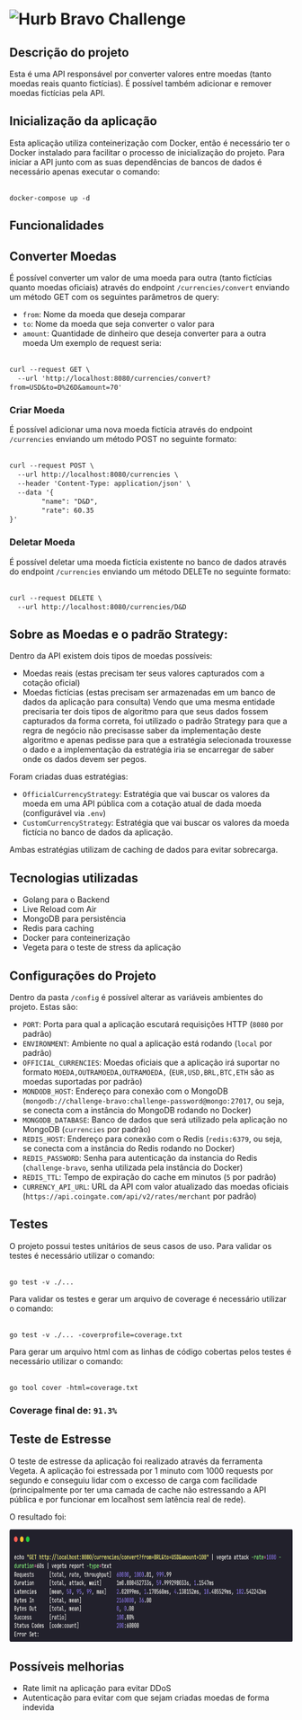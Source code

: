 # <img src="https://avatars1.githubusercontent.com/u/7063040?v=4&s=200.jpg" alt="Hurb" width="24" /> Bravo Challenge

## Descrição do projeto
Esta é uma API responsável por converter valores entre moedas (tanto moedas reais quanto fictícias). É possível também adicionar e remover moedas fictícias pela API.

## Inicialização da aplicação
Esta aplicação utiliza conteinerização com Docker, então é necessário ter o Docker instalado para facilitar o processo de inicialização do projeto.
Para iniciar a API junto com as suas dependências de bancos de dados é necessário apenas executar o comando:
<pre><code>
docker-compose up -d
</code></pre>

## Funcionalidades

## Converter Moedas
É possível converter um valor de uma moeda para outra (tanto fictícias quanto moedas oficiais) através do endpoint `/currencies/convert` enviando um método GET com os seguintes parâmetros de query:
- `from`: Nome da moeda que deseja comparar
- `to`: Nome da moeda que seja converter o valor para
- `amount`: Quantidade de dinheiro que deseja converter para a outra moeda
Um exemplo de request seria:
<pre><code>
curl --request GET \
  --url 'http://localhost:8080/currencies/convert?from=USD&to=D%26D&amount=70'
</code></pre>

### Criar Moeda
É possível adicionar uma nova moeda fictícia através do endpoint `/currencies` enviando um método POST no seguinte formato:
<pre><code>
curl --request POST \
  --url http://localhost:8080/currencies \
  --header 'Content-Type: application/json' \
  --data '{
        "name": "D&D",
        "rate": 60.35
}'
</code></pre>

### Deletar Moeda
É possível deletar uma moeda fictícia existente no banco de dados através do endpoint `/currencies` enviando um método DELETe no seguinte formato:
<pre><code>
curl --request DELETE \
  --url http://localhost:8080/currencies/D&D
</code></pre> 

## Sobre as Moedas e o padrão Strategy:
Dentro da API existem dois tipos de moedas possíveis: 
- Moedas reais (estas precisam ter seus valores capturados com a cotação oficial)
- Moedas fictícias (estas precisam ser armazenadas em um banco de dados da aplicação para consulta)
Vendo que uma mesma entidade precisaria ter dois tipos de algoritmo para que seus dados fossem capturados da forma correta, foi utilizado o padrão Strategy para que a regra de negócio não precisasse saber da implementação deste algoritmo e apenas pedisse para que a estratégia selecionada trouxesse o dado e a implementação da estratégia iria se encarregar de saber onde os dados devem ser pegos.

Foram criadas duas estratégias:
- `OfficialCurrencyStrategy`: Estratégia que vai buscar os valores da moeda em uma API pública com a cotação atual de dada moeda (configurável via `.env`)
- `CustomCurrencyStrategy`: Estratégia que vai buscar os valores da moeda fictícia no banco de dados da aplicação.

Ambas estratégias utilizam de caching de dados para evitar sobrecarga.

## Tecnologias utilizadas
- Golang para o Backend
- Live Reload com Air
- MongoDB para persistência
- Redis para caching
- Docker para conteinerização
- Vegeta para o teste de stress da aplicação

## Configurações do Projeto 
Dentro da pasta `/config` é possível alterar as variáveis ambientes do projeto. Estas são:
- `PORT`: Porta para qual a aplicação escutará requisições HTTP (`8080` por padrão)
- `ENVIRONMENT`: Ambiente no qual a aplicação está rodando (`local` por padrão)
- `OFFICIAL_CURRENCIES`: Moedas oficiais que a aplicação irá suportar no formato `MOEDA,OUTRAMOEDA,OUTRAMOEDA,` (`EUR,USD,BRL,BTC,ETH` são as moedas suportadas por padrão)
- `MONDODB_HOST`: Endereço para conexão com o MongoDB (`mongodb://challenge-bravo:challenge-password@mongo:27017`, ou seja, se conecta com a instância do MongoDB rodando no Docker)
- `MONGODB_DATABASE`: Banco de dados que será utilizado pela aplicação no MongoDB (`currencies` por padrão)
- `REDIS_HOST`: Endereço para conexão com o Redis (`redis:6379`, ou seja, se conecta com a instância do Redis rodando no Docker)
- `REDIS_PASSWORD`: Senha para autenticação da instancia do Redis (`challenge-bravo`, senha utilizada pela instância do Docker)
- `REDIS_TTL`: Tempo de expiração do cache em minutos (`5` por padrão)
- `CURRENCY_API_URL`: URL da API com valor atualizado das moedas oficiais (`https://api.coingate.com/api/v2/rates/merchant` por padrão)

## Testes
O projeto possui testes unitários de seus casos de uso. Para validar os testes é necessário utilizar o comando:
<pre><code>
go test -v ./... 
</code></pre>

Para validar os testes e gerar um arquivo de coverage é necessário utilizar o comando:
<pre><code>
go test -v ./... -coverprofile=coverage.txt
</code></pre>

Para gerar um arquivo html com as linhas de código cobertas pelos testes é necessário utilizar o comando:
<pre><code>
go tool cover -html=coverage.txt
</code></pre> 

### <strong>Coverage final de: `91.3%`</strong>


## Teste de Estresse
O teste de estresse da aplicação foi realizado através da ferramenta Vegeta. A aplicação foi estressada por 1 minuto com 1000 requests por segundo e conseguiu lidar com o excesso de carga com facilidade (principalmente por ter uma camada de cache não estressando a API pública e por funcionar em localhost sem latência real de rede).

O resultado foi:

<img src="assets/stress-test.png" alt="Resultado do Teste de Estresse" height=200 /> 

## Possíveis melhorias
- Rate limit na aplicação para evitar DDoS
- Autenticação para evitar com que sejam criadas moedas de forma indevida
